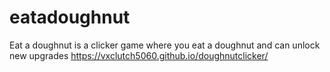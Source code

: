 # eatadoughnut
Eat a doughnut is a clicker game where you eat a doughnut and can unlock new upgrades
https://vxclutch5060.github.io/doughnutclicker/
